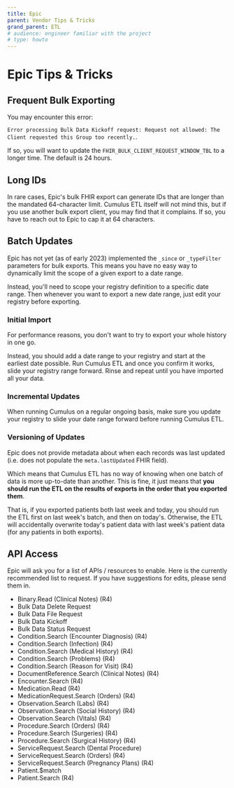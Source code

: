 ```yaml
---
title: Epic
parent: Vendor Tips & Tricks
grand_parent: ETL
# audience: engineer familiar with the project
# type: howto
---
```


# Epic Tips & Tricks

## Frequent Bulk Exporting

You may encounter this error:

`Error processing Bulk Data Kickoff request: Request not allowed: The Client requested this Group too recently.`.

If so, you will want to update the `FHIR_BULK_CLIENT_REQUEST_WINDOW_TBL` to a longer time.
The default is 24 hours.

## Long IDs

In rare cases, Epic's bulk FHIR export can generate IDs that are longer than the mandated 64-character limit.
Cumulus ETL itself will not mind this, but if you use another bulk export client, you may find that it complains. 
If so, you have to reach out to Epic to cap it at 64 characters.

## Batch Updates

Epic has not yet (as of early 2023) implemented the `_since` or `_typeFilter` parameters for bulk exports.
This means you have no easy way to dynamically limit the scope of a given export to a date range.

Instead, you'll need to scope your registry definition to a specific date range.
Then whenever you want to export a new date range, just edit your registry before exporting.

### Initial Import

For performance reasons, you don't want to try to export your whole history in one go.

Instead, you should add a date range to your registry and start at the earliest date possible.
Run Cumulus ETL and once you confirm it works, slide your registry range forward.
Rinse and repeat until you have imported all your data.

### Incremental Updates

When running Cumulus on a regular ongoing basis,
make sure you update your registry to slide your date range forward before running Cumulus ETL.

### Versioning of Updates

Epic does not provide metadata about when each records was last updated
(i.e. does not populate the `meta.lastUpdated` FHIR field).

Which means that Cumulus ETL has no way of knowing when one batch of data is more up-to-date than
another.
This is fine, it just means that **you should run the ETL on the results of exports in the order
that you exported them**.

That is, if you exported patients both last week and today,
you should run the ETL first on last week's batch, and then on today's.
Otherwise, the ETL will accidentally overwrite today's patient data with last week's patient data
(for any patients in both exports).

## API Access

Epic will ask you for a list of APIs / resources to enable.
Here is the currently recommended list to request.
If you have suggestions for edits, please send them in.

- Binary.Read (Clinical Notes) (R4)
- Bulk Data Delete Request
- Bulk Data File Request
- Bulk Data Kickoff
- Bulk Data Status Request
- Condition.Search (Encounter Diagnosis) (R4)
- Condition.Search (Infection) (R4)
- Condition.Search (Medical History) (R4)
- Condition.Search (Problems) (R4)
- Condition.Search (Reason for Visit) (R4)
- DocumentReference.Search (Clinical Notes) (R4)
- Encounter.Search (R4)
- Medication.Read (R4)
- MedicationRequest.Search (Orders) (R4)
- Observation.Search (Labs) (R4)
- Observation.Search (Social History) (R4)
- Observation.Search (Vitals) (R4)
- Procedure.Search (Orders) (R4)
- Procedure.Search (Surgeries) (R4)
- Procedure.Search (Surgical History) (R4)
- ServiceRequest.Search (Dental Procedure)
- ServiceRequest.Search (Orders) (R4)
- ServiceRequest.Search (Pregnancy Plans) (R4)
- Patient.$match
- Patient.Search (R4)
